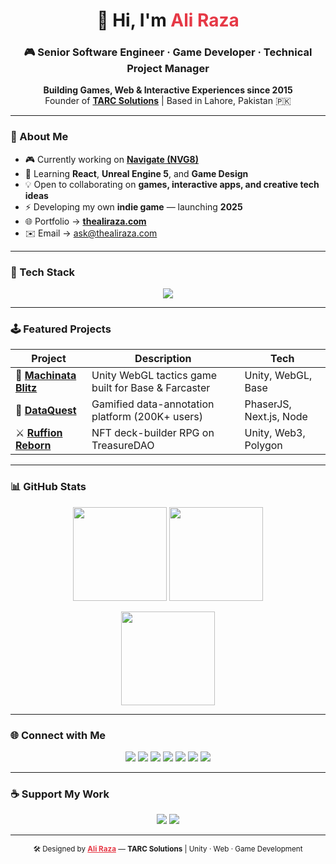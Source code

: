 <!-- =============================== -->
<!--     ALI RAZA | TARC SOLUTIONS   -->
<!-- =============================== -->

<h1 align="center">👋 Hi, I'm <span style="color:#E63946">Ali Raza</span></h1>
<h3 align="center">🎮 Senior Software Engineer · Game Developer · Technical Project Manager</h3>
<p align="center">
  <b>Building Games, Web & Interactive Experiences since 2015</b><br/>
  Founder of <a href="https://tarcsolutions.co" target="_blank"><b>TARC Solutions</b></a> | Based in Lahore, Pakistan 🇵🇰
</p>

---

### 🚀 About Me  

- 🎮 Currently working on [**Navigate (NVG8)**](https://nvg8.io)  
- 🧠 Learning **React**, **Unreal Engine 5**, and **Game Design**  
- 💡 Open to collaborating on **games, interactive apps, and creative tech ideas**  
- ⚡ Developing my own **indie game** — launching **2025**  
- 🌐 Portfolio → [**thealiraza.com**](https://thealiraza.com)  
- ✉️ Email → [ask@thealiraza.com](mailto:ask@thealiraza.com)  

---

### 🧰 Tech Stack  

<p align="center">
  <a href="#"><img src="https://skillicons.dev/icons?i=csharp,cpp,js,ts,react,nextjs,nodejs,nestjs,express,html,css,vite,webpack,unity,unreal,godot,mongodb,postgresql,firebase,aws,gcp,dotnet,git,github,figma,blender,ps,ai" /></a>
</p>

---

### 🕹 Featured Projects  

| Project | Description | Tech |
|----------|--------------|------|
| 🎯 [**Machinata Blitz**](https://nvg8.io) | Unity WebGL tactics game built for Base & Farcaster | Unity, WebGL, Base |
| 🧬 [**DataQuest**](https://dataquest.nvg8.io) | Gamified data-annotation platform (200K+ users) | PhaserJS, Next.js, Node |
| ⚔️ [**Ruffion Reborn**](https://ruffionreborn.xyz) | NFT deck-builder RPG on TreasureDAO | Unity, Web3, Polygon |

---

### 📊 GitHub Stats  

<p align="center">
  <img src="https://github-readme-stats.vercel.app/api?username=raza5750&show_icons=true&theme=dark&title_color=E63946&icon_color=E63946&text_color=C5C6C7&bg_color=0D1117&hide_border=true" height="150" />
  <img src="https://github-readme-stats.vercel.app/api/top-langs/?username=raza5750&layout=compact&theme=dark&title_color=E63946&text_color=C5C6C7&bg_color=0D1117&hide_border=true" height="150" />
</p>

<p align="center">
  <img src="https://github-readme-streak-stats.herokuapp.com/?user=raza5750&theme=dark&hide_border=true&ring=E63946&fire=E63946&currStreakLabel=E63946&sideLabels=C5C6C7&background=0D1117" height="150" />
</p>

---

### 🌐 Connect with Me  

<p align="center">
  <a href="https://linkedin.com/in/raza5750"><img src="https://img.shields.io/badge/LinkedIn-0A66C2?style=flat&logo=linkedin&logoColor=white" /></a>
  <a href="https://thealiraza.com"><img src="https://img.shields.io/badge/Website-0D1117?style=flat&logo=vercel&logoColor=E63946" /></a>
  <a href="https://fiverr.com/thealiraza"><img src="https://img.shields.io/badge/Fiverr-1DBF73?style=flat&logo=fiverr&logoColor=white" /></a>
  <a href="https://www.upwork.com/freelancers/~01e0e62e0d8bb60a4d"><img src="https://img.shields.io/badge/Upwork-6FDA44?style=flat&logo=upwork&logoColor=white" /></a>
  <a href="https://x.com/raza5750"><img src="https://img.shields.io/badge/X-0D1117?style=flat&logo=x&logoColor=E63946" /></a>
  <a href="https://instagram.com/raza57501"><img src="https://img.shields.io/badge/Instagram-0D1117?style=flat&logo=instagram&logoColor=E63946" /></a>
  <a href="https://threads.net/@raza57501"><img src="https://img.shields.io/badge/Threads-0D1117?style=flat&logo=threads&logoColor=E63946" /></a>
</p>

---

### ☕ Support My Work  

<p align="center">
  <a href="https://buymeacoffee.com/raza5750"><img src="https://img.shields.io/badge/Buy%20Me%20A%20Coffee-E63946?style=for-the-badge&logo=buy-me-a-coffee&logoColor=white" /></a>
  <a href="https://ko-fi.com/raza5750"><img src="https://img.shields.io/badge/Ko--fi-0D1117?style=for-the-badge&logo=kofi&logoColor=E63946" /></a>
</p>

---

<p align="center">
  <sub>🛠️ Designed by <a href="https://thealiraza.com" style="color:#E63946"><b>Ali Raza</b></a> — <b>TARC Solutions</b> | Unity · Web · Game Development</sub>
</p>
